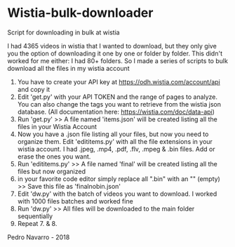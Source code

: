 # Wistia-bulk-downloader
Script for downloading in bulk at wistia

I had 4365 videos in wistia that I wanted to download, but they only give you the option of downloading it one by one or folder by folder.
This didn't worked for me either: I had 80+ folders. So I made a series of scripts to bulk download all the files in my wistia account

  1. You have to create your API key at https://odh.wistia.com/account/api and copy it
  2. Edit 'get.py' with your API TOKEN and the range of pages to analyze. You can also change the tags you want to retrieve from the            wistia json database. (All documentation here: https://wistia.com/doc/data-api)
  3. Run 'get.py' >> A file named 'items.json' will be created listing all the files in your Wistia Account
  4. Now you have a .json file listing all your files, but now you need to organize them. Edit 'edititems.py' with all the file extensions      in your wistia account. I had .jpeg, .mp4, .pdf, .flv, .mpeg & .bin files. Add or erase the ones you want. 
  5. Run 'edititems.py' >> A file named 'final' will be created listing all the files but now organized
  6. in your favorite code editor simply replace all ".bin" with an "" (empty) >> Save this file as 'finalnobin.json'
  7. Edit 'dw.py' with the batch of videos you want to download. I worked with 1000 files batches and worked fine
  8. Run 'dw.py' >> All files will be downloaded to the main folder sequentially
  9. Repeat 7. & 8.

Pedro Navarro - 2018
